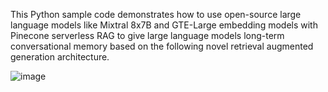 This Python sample code demonstrates how to use open-source large language models like Mixtral 8x7B and GTE-Large embedding models with Pinecone serverless RAG to give large language models long-term conversational memory based on the following novel retrieval augmented generation architecture.

![image](https://github.com/Packratt/ConvoRAG/assets/61139261/8686d88f-32ec-458f-a102-5886e9460828)


